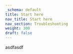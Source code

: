 ```yaml
---
_schema: default
title: Start here
nav_title: Start here
nav_section: Troubleshooting
weight: 300
draft: false
---
```

asdfasdf